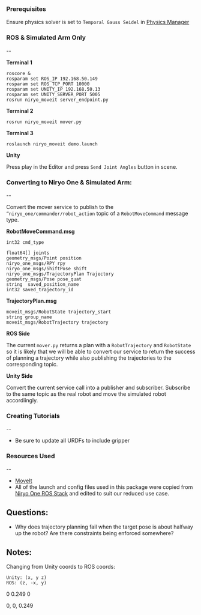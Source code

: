 ### Prerequisites 

Ensure physics solver is set to `Temporal Gauss Seidel` in [Physics Manager](https://docs.unity3d.com/Manual/class-PhysicsManager.html)

### ROS & Simulated Arm Only 
--

**Terminal 1**

```
roscore &
rosparam set ROS_IP 192.168.50.149
rosparam set ROS_TCP_PORT 10000
rosparam set UNITY_IP 192.168.50.13
rosparam set UNITY_SERVER_PORT 5005
rosrun niryo_moveit server_endpoint.py
```

**Terminal 2**

`rosrun niryo_moveit mover.py`

**Terminal 3**

`roslaunch niryo_moveit demo.launch`

**Unity**

Press play in the Editor and press `Send Joint Angles` button in scene.


### Converting to Niryo One & Simulated Arm:
--

Convert the mover service to publish to the `“niryo_one/commander/robot_action` topic of a `RobotMoveCommand` message type.

**RobotMoveCommand.msg**

```
int32 cmd_type

float64[] joints
geometry_msgs/Point position
niryo_one_msgs/RPY rpy
niryo_one_msgs/ShiftPose shift
niryo_one_msgs/TrajectoryPlan Trajectory
geometry_msgs/Pose pose_quat
string  saved_position_name
int32 saved_trajectory_id 
```

**TrajectoryPlan.msg**

```
moveit_msgs/RobotState trajectory_start
string group_name
moveit_msgs/RobotTrajectory trajectory
```

**ROS Side**

The current `mover.py` returns a plan with a `RobotTrajectory` and `RobotState` so it is likely that we will be able to convert our service to return the success of planning a trajectory while also publishing the trajectories to the corresponding topic.

**Unity Side**

Convert the current service call into a publisher and subscriber. Subscribe to the same topic as the real robot and move the simulated robot accordiingly.


### Creating Tutorials
--

- Be sure to update all URDFs to include gripper



### Resources Used
--

- [MoveIt](https://github.com/ros-planning/moveit)
- All of the launch and config files used in this package were copied from
[Niryo One ROS Stack](https://github.com/NiryoRobotics/niryo_one_ros) and edited to suit our reduced use case.


Questions:
---
- Why does trajectory planning fail when the target pose is about halfway up the robot? Are there constraints being enforced somewhere?


Notes:
---
Changing from Unity coords to ROS coords:

```
Unity: (x, y z)
ROS: (z, -x, y)
```


0 0.249 0

0, 0, 0.249